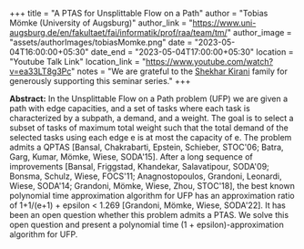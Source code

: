 +++
title = "A PTAS for Unsplittable Flow on a Path"
author = "Tobias Mömke (University of Augsburg)"
author_link = "https://www.uni-augsburg.de/en/fakultaet/fai/informatik/prof/raa/team/tm/"
author_image = "assets/authorImages/tobiasMomke.png"
date = "2023-05-04T16:00:00+05:30"
date_end = "2023-05-04T17:00:00+05:30"
location = "Youtube Talk Link"
location_link = "https://www.youtube.com/watch?v=ea33LT8g3Pc"
notes = "We are grateful to the <a href = "https://www.accel.com/people/shekhar-kirani" target= "_blank">Shekhar Kirani</a> family for generously supporting this seminar series."
+++

<b>Abstract:</b>
In the Unsplittable Flow on a Path problem (UFP) we are given a path
with edge capacities, and a set of tasks where each task is
characterized by a subpath, a demand, and a weight. The goal is to
select a subset of tasks of maximum total weight such that the total
demand of the selected tasks using each edge e is at most the capacity
of e.  The problem admits a QPTAS [Bansal, Chakrabarti, Epstein,
Schieber, STOC'06; Batra, Garg, Kumar, Mömke, Wiese, SODA'15]. After a
long sequence of improvements [Bansal, Friggstad, Khandekar,
Salavatipour, SODA'09; Bonsma, Schulz, Wiese, FOCS'11; Anagnostopoulos,
Grandoni, Leonardi, Wiese, SODA'14; Grandoni, Mömke, Wiese, Zhou,
STOC'18], the best known polynomial time approximation algorithm for UFP
has an approximation ratio of 1+1/(e+1) +  epsilon < 1.269 [Grandoni,
Mömke, Wiese, SODA'22]. It has been an open question whether this
problem admits a PTAS.  We solve this open question and
present a polynomial time (1 + epsilon)-approximation algorithm for UFP.
